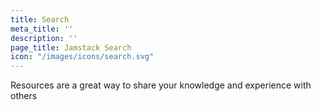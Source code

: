 ```yaml
---
title: Search
meta_title: ''
description: ''
page_title: Jamstack Search
icon: "/images/icons/search.svg"
---
```


Resources are a great way to share your knowledge and experience with others
